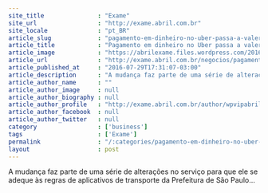 ```yaml
---
site_title               : "Exame"
site_url                 : "http://exame.abril.com.br"
site_locale              : "pt_BR"
article_slug             : "pagamento-em-dinheiro-no-uber-passa-a-valer-em-sao-paulo"
article_title            : "Pagamento em dinheiro no Uber passa a valer em São Paulo"
article_image            : "https://abrilexame.files.wordpress.com/2016/09/size_960_16_9_uber13.jpg?quality=70&strip=all&w=960"
article_url              : "http://exame.abril.com.br/negocios/pagamento-em-dinheiro-no-uber-passa-a-valer-em-sao-paulo/"
article_published_at     : "2016-07-29T17:31:07-03:00"
article_description      : "A mudança faz parte de uma série de alterações no serviço para que ele se adeque às regras de aplicativos de transporte da Prefeitura de São Paulo..."
article_author_name      : ""
article_author_image     : null
article_author_biography : null
article_author_profile   : "http://exame.abril.com.br/author/wpvipabril/"
article_author_facebook  : null
article_author_twitter   : null
category                 : ['business']
tags                     : ['Exame']
permalink                : "/:categories/pagamento-em-dinheiro-no-uber-passa-a-valer-em-sao-paulo/"
layout                   : post
---
```


A mudança faz parte de uma série de alterações no serviço para que ele se adeque às regras de aplicativos de transporte da Prefeitura de São Paulo...
